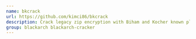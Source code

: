 ```yaml
---
name: bkcrack
url: https://github.com/kimci86/bkcrack
description: Crack legacy zip encryption with Biham and Kocher known plaintext attack.
group: blackarch blackarch-cracker
---
```


